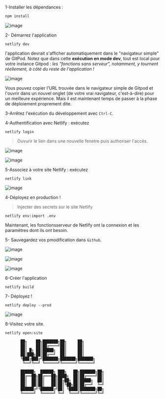 1-Installer les dépendances :

```bash
npm install
```
![image](https://user-images.githubusercontent.com/123748165/227352510-061fbdbe-8884-4e94-8425-713309def379.png)


2- Démarrez l'application 

```
netlify dev
```

l'application devrait s'afficher automatiquement dans le "navigateur simple" de GitPod.
Notez que dans cette **exécution en mode dev**, tout est local pour votre instance Gitpod :
_les "fonctions sans serveur", notamment, y tournent réellement,
à côté du reste de l'application !_

![image](https://user-images.githubusercontent.com/123748165/227353141-89009ba3-f6a4-46f9-b4a5-6e5855d04818.png)

Vous pouvez copier l'URL trouvée dans le navigateur simple de Gitpod et l'ouvrir dans un nouvel onglet
(de votre vrai navigateur, c'est-à-dire) pour un
meilleure expérience. Mais il est maintenant temps de passer à la phase de déploiement proprement dite.

3-Arrêtez l'exécution du développement avec `Ctrl-C`.

4-Authentification avec Netlify : exécutez

```
netlify login
```
>Ouvurir le lien dans une nouvelle fenetre puis authoriser l'accés.

![image](https://user-images.githubusercontent.com/123748165/227366364-f7825830-4ba9-4f5d-af8c-7d35351ae066.png)

![image](https://user-images.githubusercontent.com/123748165/227355763-f9c049ac-8b7d-4ab0-9813-9d8971a20a6b.png)

5-Associez à votre site Netlify : exécutez

```
netlify link
```

![image](https://user-images.githubusercontent.com/123748165/227360565-15d60107-e17e-483a-ae1e-bb80d7fd835c.png)

4-Déployez en production !
>Injecter des secrets sur le site Netlify

```
netlify env:import .env
```

Maintenant, les fonctionsserveur de Netlify ont la connexion et les paramètres dont ils ont besoin.

5- Sauvegardez vos pmodification dans `Github`.


![image](https://user-images.githubusercontent.com/123748165/227354568-375f1bdb-3ce9-4b8f-bc4a-70547a2bab04.png)

![image](https://user-images.githubusercontent.com/123748165/227354694-923394ab-5686-48a3-afbc-f4234bdc0ddf.png)

![image](https://user-images.githubusercontent.com/123748165/227354854-47c5e3f6-5487-498c-ba0b-ace691b18693.png)


6-Créer l'application

```
netlify build
```

7- Déployez !
```
netlify deploy --prod
```

![image](https://user-images.githubusercontent.com/123748165/227368557-136a55af-a40a-4bd5-9da4-d7bf8134181a.png)

8-Visitez votre site.

```
netlify open:site
```



```
       ██╗    ██╗███████╗██╗     ██╗          
       ██║    ██║██╔════╝██║     ██║          
       ██║ █╗ ██║█████╗  ██║     ██║          
       ██║███╗██║██╔══╝  ██║     ██║          
       ╚███╔███╔╝███████╗███████╗███████╗     
        ╚══╝╚══╝ ╚══════╝╚══════╝╚══════╝     
                                              
       ██████╗  ██████╗ ███╗   ██╗███████╗██╗ 
       ██╔══██╗██╔═══██╗████╗  ██║██╔════╝██║ 
       ██║  ██║██║   ██║██╔██╗ ██║█████╗  ██║ 
       ██║  ██║██║   ██║██║╚██╗██║██╔══╝  ╚═╝ 
       ██████╔╝╚██████╔╝██║ ╚████║███████╗██╗ 
       ╚═════╝  ╚═════╝ ╚═╝  ╚═══╝╚══════╝╚═╝ 
```
